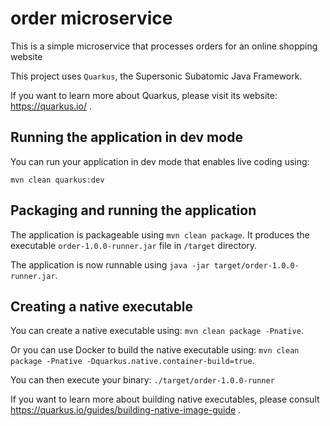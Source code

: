 # order microservice

This is a simple microservice that processes orders for an online shopping website

This project uses `Quarkus`, the Supersonic Subatomic Java Framework.

If you want to learn more about Quarkus, please visit its website: https://quarkus.io/ .

## Running the application in dev mode

You can run your application in dev mode that enables live coding using:
```
mvn clean quarkus:dev
```

## Packaging and running the application

The application is packageable using `mvn clean package`.
It produces the executable `order-1.0.0-runner.jar` file in `/target` directory.

The application is now runnable using `java -jar target/order-1.0.0-runner.jar`.

## Creating a native executable

You can create a native executable using: `mvn clean package -Pnative`.

Or you can use Docker to build the native executable using: `mvn clean package -Pnative -Dquarkus.native.container-build=true`.

You can then execute your binary: `./target/order-1.0.0-runner`

If you want to learn more about building native executables, please consult https://quarkus.io/guides/building-native-image-guide .
